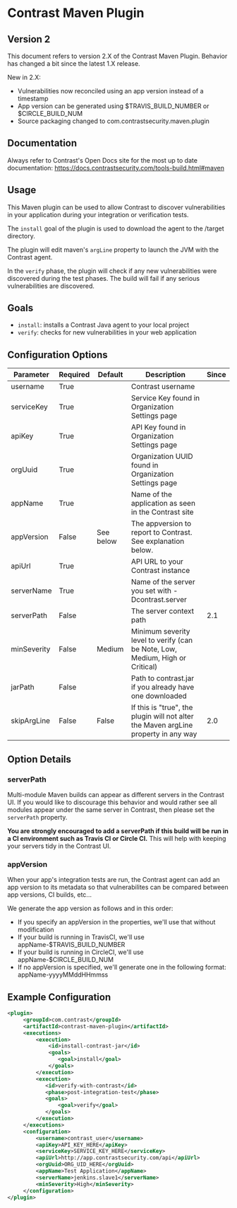 # Contrast Maven Plugin

## Version 2

This document refers to version 2.X of the Contrast Maven Plugin. Behavior has changed a bit since the latest 1.X release.

New in 2.X:

* Vulnerabilities now reconciled using an app version instead of a timestamp
* App version can be generated using $TRAVIS_BUILD_NUMBER or $CIRCLE_BUILD_NUM
* Source packaging changed to com.contrastsecurity.maven.plugin

## Documentation

Always refer to Contrast's Open Docs site for the most up to date documentation: https://docs.contrastsecurity.com/tools-build.html#maven

## Usage

This Maven plugin can be used to allow Contrast to discover vulnerabilities in your application during your integration or verification tests. 

The `install` goal of the plugin is used to download the agent to the /target directory.

The plugin will edit maven's `argLine` property to launch the JVM with the Contrast agent.

In the `verify` phase, the plugin will check if any new vulnerabilities were discovered during the test phases. The build will fail if any serious vulnerabilities are discovered.

## Goals

* `install`: installs a Contrast Java agent to your local project
* `verify`: checks for new vulnerabilities in your web application

## Configuration Options

| Parameter   | Required | Default    | Description                                                                       | Since |
|-------------|----------|------------|-----------------------------------------------------------------------------------|-------|
| username    | True     |            | Contrast username                                                            |       |
| serviceKey  | True     |            | Service Key found in Organization Settings page                                   |       |
| apiKey      | True     |            | API Key found in Organization Settings page                                       |       |
| orgUuid     | True     |            | Organization UUID found in Organization Settings page                             |       |
| appName     | True     |            | Name of the application as seen in the Contrast site                              |       |
| appVersion  | False    | See below  | The appversion to report to Contrast. See explanation below.                    |       |
| apiUrl      | True     |            | API URL to your Contrast instance                                               |       |
| serverName  | True     |            | Name of the server you set with -Dcontrast.server                                 |       |
| serverPath  | False    |            | The server context path                                                           |    2.1|
| minSeverity | False    | Medium     | Minimum severity level to verify (can be Note, Low, Medium, High or Critical)     |       |
| jarPath     | False    |            | Path to contrast.jar if you already have one downloaded                           |       |
| skipArgLine | False    | False      | If this is "true", the plugin will not alter the Maven argLine property in any way|    2.0|


## Option Details

### serverPath

Multi-module Maven builds can appear as different servers in the Contrast UI. If you would like to discourage this behavior and would rather see all modules appear under the same server in Contrast, then please set the `serverPath` property.

**You are strongly encouraged to add a serverPath if this build will be run in a CI environment such as Travis CI or Circle CI.** This will help with keeping your servers tidy in the Contrast UI. 

### appVersion

When your app's integration tests are run, the Contrast agent can add an app version to its metadata so that vulnerabilites can be compared between app versions, CI builds, etc...

We generate the app version as follows and in this order:

* If you specify an appVersion in the properties, we'll use that without modification
* If your build is running in TravisCI, we'll use appName-$TRAVIS_BUILD_NUMBER
* If your build is running in CircleCI, we'll use appName-$CIRCLE_BUILD_NUM
* If no appVersion is specified, we'll generate one in the following format: appName-yyyyMMddHHmmss

## Example Configuration

```xml
<plugin>
     <groupId>com.contrast</groupId>
     <artifactId>contrast-maven-plugin</artifactId>
     <executions>
         <execution>
             <id>install-contrast-jar</id>
             <goals>
                <goal>install</goal>
             </goals>
         </execution>
         <execution>
            <id>verify-with-contrast</id>
            <phase>post-integration-test</phase>
            <goals>
                <goal>verify</goal>
            </goals>
         </execution>
     </executions>
     <configuration>
         <username>contrast_user</username>
         <apiKey>API_KEY_HERE</apiKey>
         <serviceKey>SERVICE_KEY_HERE</serviceKey>
         <apiUrl>http://app.contrastsecurity.com/api</apiUrl>
         <orgUuid>ORG_UID_HERE</orgUuid>
         <appName>Test Application</appName>
         <serverName>jenkins.slave1</serverName>
         <minSeverity>High</minSeverity>
     </configuration>
</plugin>
```
